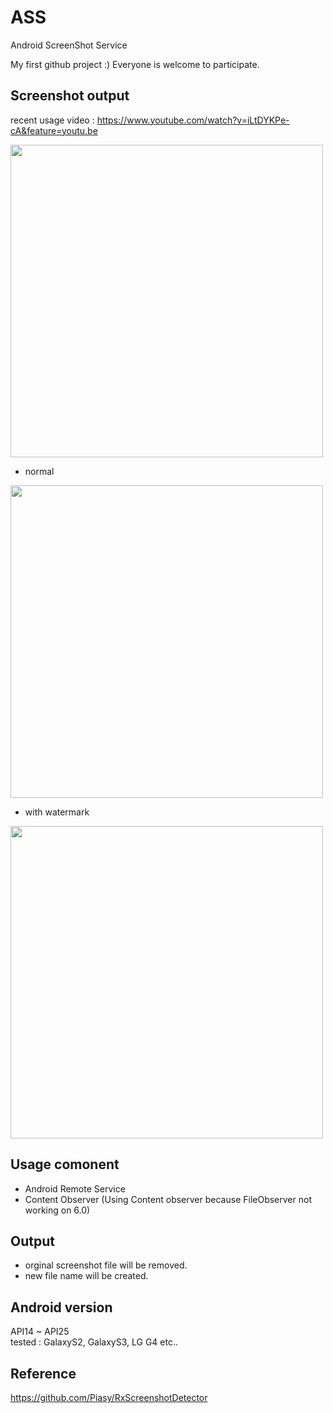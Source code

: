 # ASS
Android ScreenShot Service 

My first github project :)
Everyone is welcome to participate.

## Screenshot output

recent usage video : https://www.youtube.com/watch?v=iLtDYKPe-cA&feature=youtu.be


<img src="https://github.com/SinsangMarket/ASS/blob/master/Images/device-2017-10-12-111614.png?raw=true" width="500">

* normal
<img src="https://github.com/SinsangMarket/ASS/blob/master/Images/Screenshot_2017-01-16-18-23-46.png?raw=true" width="500">

* with watermark
<img src="https://github.com/SinsangMarket/ASS/blob/master/Images/Screenshot_2017-01-16-18-23-08FROM_ASS.png?raw=true" width="500">
   

## Usage comonent
* Android Remote Service
* Content Observer (Using Content observer because FileObserver not working on 6.0)


## Output
* orginal screenshot file will be removed.
* new file name will be created.

## Android version
API14 ~ API25 <br>
tested : GalaxyS2, GalaxyS3, LG G4 etc..



## Reference
https://github.com/Piasy/RxScreenshotDetector
